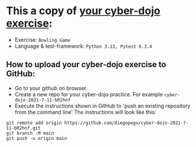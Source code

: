 # This a copy of [your cyber-dojo exercise](https://cyber-dojo.org/kata/edit/3L5hxt):
- Exercise: `Bowling Game`
- Language & test-framework: `Python 3.13, Pytest 8.3.4`

## How to upload your cyber-dojo exercise to GitHub:
- Go to your github on browser.
- Create a new repo for your cyber-dojo practice. For example `cyber-dojo-2021-7-11-bR2hnf`
- Execute the instructions shown in GitHub to 'push an existing repository from the command line'
The instructions will look like this:
```
git remote add origin https://github.com/diegopego/cyber-dojo-2021-7-11-bR2hnf.git
git branch -M main
git push -u origin main
```